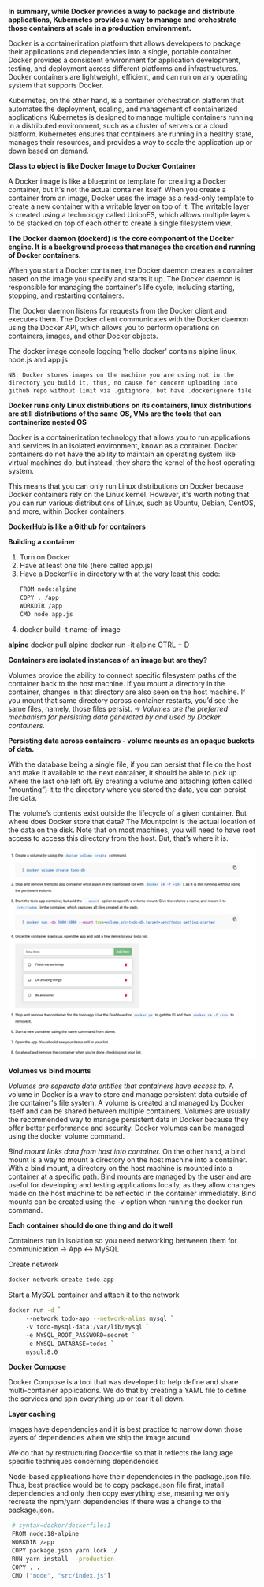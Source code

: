 **In summary, while Docker provides a way to package and distribute applications, Kubernetes provides a way to manage and orchestrate those containers at scale in a production environment.** 

Docker is a containerization platform that allows developers to package their applications and dependencies into a single, portable container. Docker provides a consistent environment for application development, testing, and deployment across different platforms and infrastructures. Docker containers are lightweight, efficient, and can run on any operating system that supports Docker.

Kubernetes, on the other hand, is a container orchestration platform that automates the deployment, scaling, and management of containerized applications Kubernetes is designed to manage multiple containers running in a distributed environment, such as a cluster of servers or a cloud platform. Kubernetes ensures that containers are running in a healthy state, manages their resources, and provides a way to scale the application up or down based on demand.

**Class to object is like Docker Image to Docker Container**

A Docker image is like a blueprint or template for creating a Docker container, but it's not the actual container itself. When you create a container from an image, Docker uses the image as a read-only template to create a new container with a writable layer on top of it. The writable layer is created using a technology called UnionFS, which allows multiple layers to be stacked on top of each other to create a single filesystem view.

**The Docker daemon (dockerd) is the core component of the Docker engine. It is a background process that manages the creation and running of Docker containers.**

When you start a Docker container, the Docker daemon creates a container based on the image you specify and starts it up. The Docker daemon is responsible for managing the container's life cycle, including starting, stopping, and restarting containers.

The Docker daemon listens for requests from the Docker client and executes them. The Docker client communicates with the Docker daemon using the Docker API, which allows you to perform operations on containers, images, and other Docker objects.


The docker image console logging 'hello docker' contains alpine linux, node.js and app.js

    NB: Docker stores images on the machine you are using not in the directory you build it, thus, no cause for concern uploading into github repo without limit via .gitignore, but have .dockerignore file

**Docker runs only Linux distributions on its containers, linux distributions are still distributions of the same OS, VMs are the tools that can containerize nested OS**

Docker is a containerization technology that allows you to run applications and services in an isolated environment, known as a container. Docker containers do not have the ability to maintain an operating system like virtual machines do, but instead, they share the kernel of the host operating system.

This means that you can only run Linux distributions on Docker because Docker containers rely on the Linux kernel. However, it's worth noting that you can run various distributions of Linux, such as Ubuntu, Debian, CentOS, and more, within Docker containers.

**DockerHub is like a Github for containers**

**Building a container**

1. Turn on Docker
2. Have at least one file (here called app.js)
3. Have a Dockerfile in directory with at the very least this code:
    ```sh
    FROM node:alpine
    COPY . /app
    WORKDIR /app
    CMD node app.js
    ```
4. docker build -t name-of-image

**alpine**
    docker pull alpine
    docker run -it alpine
    CTRL + D

**Containers are isolated instances of an image but are they?**

Volumes provide the ability to connect specific filesystem paths of the container back to the host machine. If you mount a directory in the container, changes in that directory are also seen on the host machine. If you mount that same directory across container restarts, you’d see the same files, namely, those files persist. -> *Volumes are the preferred mechanism for persisting data generated by and used by Docker containers.*

**Persisting data across containers - volume mounts as an opaque buckets of data.**

With the database being a single file, if you can persist that file on the host and make it available to the next container, it should be able to pick up where the last one left off. By creating a volume and attaching (often called “mounting”) it to the directory where you stored the data, you can persist the data. 

The volume’s contents exist outside the lifecycle of a given container. But where does Docker store that data?
The Mountpoint is the actual location of the data on the disk. Note that on most machines, you will need to have root access to access this directory from the host. But, that’s where it is.

![alt text](https://github.com/VasilGVasilev/devops/blob/main/volumes.png)

**Volumes vs bind mounts**

*Volumes are separate data entities that containers have access to.*
A volume in Docker is a way to store and manage persistent data outside of the container's file system. A volume is created and managed by Docker itself and can be shared between multiple containers. Volumes are usually the recommended way to manage persistent data in Docker because they offer better performance and security. Docker volumes can be managed using the docker volume command.

*Bind mount links data from host into container.*
On the other hand, a bind mount is a way to mount a directory on the host machine into a container. With a bind mount, a directory on the host machine is mounted into a container at a specific path. Bind mounts are managed by the user and are useful for developing and testing applications locally, as they allow changes made on the host machine to be reflected in the container immediately. Bind mounts can be created using the -v option when running the docker run command.

**Each container should do one thing and do it well**

Containers run in isolation so you need networking betweeen them for communication -> App <-> MySQL

Create network
```sh
docker network create todo-app
```

Start a MySQL container and attach it to the network
```sh
docker run -d `
     --network todo-app --network-alias mysql `
     -v todo-mysql-data:/var/lib/mysql `
     -e MYSQL_ROOT_PASSWORD=secret `
     -e MYSQL_DATABASE=todos `
     mysql:8.0
```

**Docker Compose**

Docker Compose is a tool that was developed to help define and share multi-container applications. We do that by creating a YAML file to define the services and spin everything up or tear it all down.

**Layer caching**

Images have dependencies and it is best practice to narrow down those layers of dependencies when we ship the image around.

We do that by restructuring Dockerfile so that it reflects the language specific techniques concerning dependencies

Node-based applications have their dependencies in the package.json file. Thus, best practice would be to copy package.json file first, install dependencies and only then copy everything else, meaning we only recreate the npm/yarn dependencies if there was a change to the package.json.

```sh
 # syntax=docker/dockerfile:1
 FROM node:18-alpine
 WORKDIR /app
 COPY package.json yarn.lock ./
 RUN yarn install --production
 COPY . .
 CMD ["node", "src/index.js"]
 ```